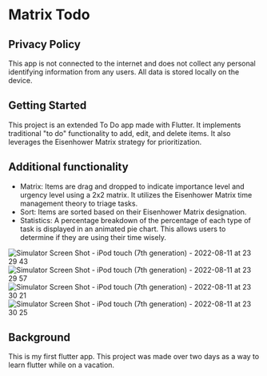 # Matrix Todo

## Privacy Policy

This app is not connected to the internet and does not collect any personal identifying information from any users. All data is stored locally on the device.

## Getting Started

This project is an extended To Do app made with Flutter. It implements traditional "to do" functionality to add, edit, and delete items. It also leverages the Eisenhower Matrix strategy for prioritization.

## Additional functionality

- Matrix: Items are drag and dropped to indicate importance level and urgency level using a 2x2 matrix. It utilizes the Eisenhower Matrix time management theory to triage tasks.
- Sort: Items are sorted based on their Eisenhower Matrix designation.
- Statistics: A percentage breakdown of the percentage of each type of task is displayed in an animated pie chart. This allows users to determine if they are using their time wisely.

![Simulator Screen Shot - iPod touch (7th generation) - 2022-08-11 at 23 29 43](https://user-images.githubusercontent.com/71263658/184285348-31aed352-982a-4f7a-a288-b445b84bb2dc.png)
![Simulator Screen Shot - iPod touch (7th generation) - 2022-08-11 at 23 29 57](https://user-images.githubusercontent.com/71263658/184285354-d56e9a5c-e698-4b59-ba4b-05bb7718f2a8.png)
![Simulator Screen Shot - iPod touch (7th generation) - 2022-08-11 at 23 30 21](https://user-images.githubusercontent.com/71263658/184285358-0209a7f8-73c7-4c30-aee7-a30cc45481b6.png)
![Simulator Screen Shot - iPod touch (7th generation) - 2022-08-11 at 23 30 25](https://user-images.githubusercontent.com/71263658/184285366-c38d31d6-116b-4534-83df-92cc1085c7a6.png)


## Background

This is my first flutter app. This project was made over two days as a way to learn flutter while on a vacation.
